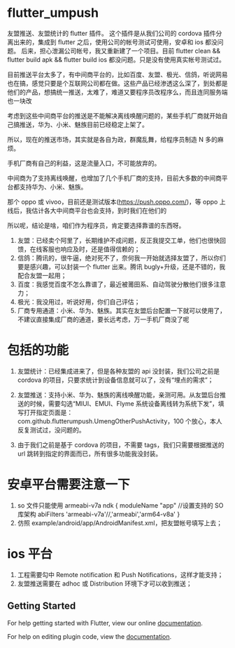 # flutter_umpush

友盟推送、友盟统计的 flutter 插件。
这个插件是从我们公司的 cordova 插件分离出来的，集成到 flutter 之后，使用公司的帐号测试可使用，安卓和 ios 都没问题。
后来，担心泄漏公司帐号，我又重新建了一个项目。目前 flutter clean && flutter build apk && flutter build ios 都没问题。只是没有使用真实帐号测试过。

目前推送平台太多了，有中间商平台的，比如百度、友盟、极光、信鸽，听说网易也在搞，感觉只要是个互联网公司都在做。这些产品已经渗透这么深了，到处都是他们的产品，想搞统一推送，太难了，难道又要程序员改程序么，而且连同服务端也一块改

考虑到这些中间商平台的推送是不能解决离线唤醒问题的，某些手机厂商就开始自己搞推送，华为、小米、魅族目前已经稳定上架了。

所以，现在的推送市场，其实就是各自为政，群魔乱舞，给程序员制造 N 多的麻烦。

手机厂商有自己的利益，这是流量入口，不可能放弃的。

中间商为了支持离线唤醒，也增加了几个手机厂商的支持，目前大多数的中间商平台都支持华为、小米、魅族。

那个 oppo 或 vivoo，目前还是测试版本(https://push.oppo.com/)，等 oppo 上线后，我估计各大中间商平台也会支持，到时我们在他们的

所以呢，结论是啥，咱们作为程序员，肯定要选择靠谱的东西呀。

1. 友盟：已经卖个阿里了，长期维护不成问题，反正我提交工单，他们也很快回馈，在线客服也响应及时，还是值得信赖的；
2. 信鸽：腾讯的，很牛逼，绝对死不了，奈何我一开始就选择友盟了，所以你们要是感兴趣，可以封装一个 flutter 出来。腾讯 bugly+升级，还是不错的，我配合友盟一起用；
3. 百度：我感觉百度不怎么靠谱了，最近被莆田系、自动驾驶分散他们很多注意力；
4. 极光：我没用过，听说好用，你们自己评估；
5. 厂商专用通道：小米、华为、魅族。其实在友盟后台配置一下就可以使用了，不建议直接集成厂商的通道，要长远考虑，万一手机厂商没了呢

# 包括的功能

1. 友盟统计：已经集成进来了，但是各种友盟的 api 没封装，我们公司之前是 cordova 的项目，只要求统计到设备信息就可以了，没有“埋点的需求”；

2. 友盟推送：支持小米、华为、魅族的离线唤醒功能，亲测可用。从友盟后台推送的时候，需要勾选“MIUI、EMUI、Flyme 系统设备离线转为系统下发”，填写打开指定页面是：com.github.flutterumpush.UmengOtherPushActivity，100 个放心，本人反复测试过，没问题的。

3. 由于我们之前是基于 cordova 的项目，不需要 tags，我们只需要根据推送的 url 跳转到指定的界面而已，所有很多功能我没封装。

# 安卓平台需要注意一下

1. so 文件只能使用 armeabi-v7a
   ndk {
   moduleName "app"
   //设置支持的 SO 库架构
   abiFilters 'armeabi-v7a'//,'armeabi','arm64-v8a'
   }
2. 仿照 example/android/app/AndroidManifest.xml，把友盟帐号填写上去；

# ios 平台

1. 工程需要勾中 Remote notification 和 Push Notifications，这样才能支持；
2. 友盟推送需要在 adhoc 或 Distribution 环境下才可以收到推送；

## Getting Started

For help getting started with Flutter, view our online
[documentation](https://flutter.io/).

For help on editing plugin code, view the [documentation](https://flutter.io/developing-packages/#edit-plugin-package).

